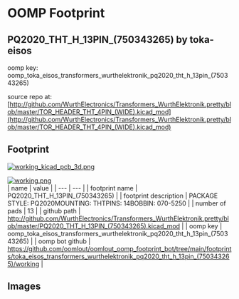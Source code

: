 # OOMP Footprint  
## PQ2020_THT_H_13PIN_(750343265)  by toka-eisos  
  
oomp key: oomp_toka_eisos_transformers_wurthelektronik_pq2020_tht_h_13pin_(750343265)  
  
source repo at: [http://github.com/WurthElectronics/Transformers_WurthElektronik.pretty/blob/master/TOR_HEADER_THT_4PIN_(WIDE).kicad_mod](http://github.com/WurthElectronics/Transformers_WurthElektronik.pretty/blob/master/TOR_HEADER_THT_4PIN_(WIDE).kicad_mod)  
## Footprint  
  
[![working_kicad_pcb_3d.png](working_kicad_pcb_3d_600.png)](working_kicad_pcb_3d.png)  
  
[![working.png](working_600.png)](working.png)  
| name | value | 
| --- | --- | 
| footprint name | PQ2020_THT_H_13PIN_(750343265) | 
| footprint description | PACKAGE STYLE: PQ2020MOUNTING: THTPINS: 14BOBBIN: 070-5250 | 
| number of pads | 13 | 
| github path | http://github.com/WurthElectronics/Transformers_WurthElektronik.pretty/blob/master/PQ2020_THT_H_13PIN_(750343265).kicad_mod | 
| oomp key | oomp_toka_eisos_transformers_wurthelektronik_pq2020_tht_h_13pin_(750343265) | 
| oomp bot github | https://github.com/oomlout/oomlout_oomp_footprint_bot/tree/main/footprints/toka_eisos_transformers_wurthelektronik_pq2020_tht_h_13pin_(750343265)/working | 
## Images  
